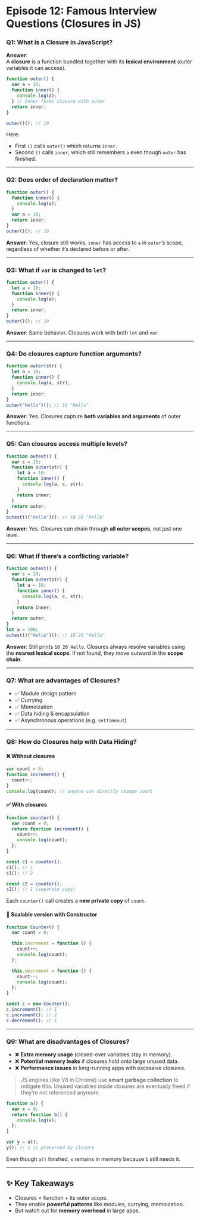 # Episode 12: Famous Interview Questions (Closures in JS)

### Q1: What is a Closure in JavaScript?

**Answer**:  
A **closure** is a function bundled together with its **lexical environment** (outer variables it can access).

```js
function outer() {
  var a = 10;
  function inner() {
    console.log(a);
  } // inner forms closure with outer
  return inner;
}

outer()(); // 10
```

Here:

- First `()` calls `outer()` which returns `inner`.
- Second `()` calls `inner`, which still remembers `a` even though `outer` has finished.

---

### Q2: Does order of declaration matter?

```js
function outer() {
  function inner() {
    console.log(a);
  }
  var a = 10;
  return inner;
}
outer()(); // 10
```

**Answer**: Yes, closure still works.
`inner` has access to `a` in `outer`’s scope, regardless of whether it’s declared before or after.

---

### Q3: What if `var` is changed to `let`?

```js
function outer() {
  let a = 10;
  function inner() {
    console.log(a);
  }
  return inner;
}
outer()(); // 10
```

**Answer**: Same behavior. Closures work with both `let` and `var`.

---

### Q4: Do closures capture function arguments?

```js
function outer(str) {
  let a = 10;
  function inner() {
    console.log(a, str);
  }
  return inner;
}
outer("Hello")(); // 10 "Hello"
```

**Answer**: Yes. Closures capture **both variables and arguments** of outer functions.

---

### Q5: Can closures access multiple levels?

```js
function outest() {
  var c = 20;
  function outer(str) {
    let a = 10;
    function inner() {
      console.log(a, c, str);
    }
    return inner;
  }
  return outer;
}
outest()("Hello")(); // 10 20 "Hello"
```

**Answer**: Yes.
Closures can chain through **all outer scopes**, not just one level.

---

### Q6: What if there’s a conflicting variable?

```js
function outest() {
  var c = 20;
  function outer(str) {
    let a = 10;
    function inner() {
      console.log(a, c, str);
    }
    return inner;
  }
  return outer;
}
let a = 100;
outest()("Hello")(); // 10 20 "Hello"
```

**Answer**: Still prints `10 20 Hello`.
Closures always resolve variables using the **nearest lexical scope**. If not found, they move outward in the **scope chain**.

---

### Q7: What are advantages of Closures?

- ✅ Module design pattern
- ✅ Currying
- ✅ Memoization
- ✅ Data hiding & encapsulation
- ✅ Asynchronous operations (e.g. `setTimeout`)

---

### Q8: How do Closures help with Data Hiding?

#### ❌ Without closures

```js
var count = 0;
function increment() {
  count++;
}
console.log(count); // anyone can directly change count
```

#### ✅ With closures

```js
function counter() {
  var count = 0;
  return function increment() {
    count++;
    console.log(count);
  };
}

const c1 = counter();
c1(); // 1
c1(); // 2

const c2 = counter();
c2(); // 1 (separate copy)
```

Each `counter()` call creates a **new private copy** of `count`.

#### 🚀 Scalable version with Constructor

```js
function Counter() {
  var count = 0;

  this.increment = function () {
    count++;
    console.log(count);
  };

  this.decrement = function () {
    count--;
    console.log(count);
  };
}

const c = new Counter();
c.increment(); // 1
c.increment(); // 2
c.decrement(); // 1
```

---

### Q9: What are disadvantages of Closures?

- ❌ **Extra memory usage** (closed-over variables stay in memory).
- ❌ **Potential memory leaks** if closures hold onto large unused data.
- ❌ **Performance issues** in long-running apps with excessive closures.

> JS engines (like V8 in Chrome) use **smart garbage collection** to mitigate this.
> Unused variables inside closures are eventually freed if they’re not referenced anymore.

```js
function a() {
  var x = 0;
  return function b() {
    console.log(x);
  };
}

var y = a();
y(); // x is preserved by closure
```

Even though `a()` finished, `x` remains in memory because `b` still needs it.

---

## ✨ Key Takeaways

- Closures = function + its outer scope.
- They enable **powerful patterns** like modules, currying, memoization.
- But watch out for **memory overhead** in large apps.

